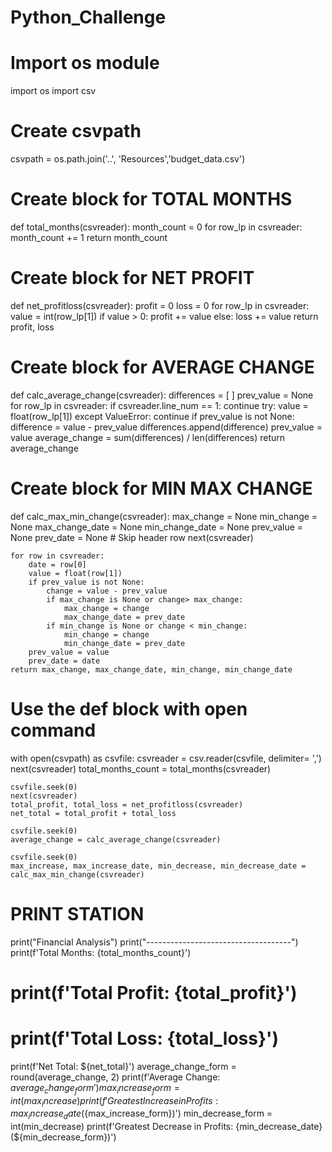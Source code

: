 # Python_Challenge
# Import os module
import os
import csv

# Create csvpath
csvpath = os.path.join('..', 'Resources','budget_data.csv')

# Create block for TOTAL MONTHS
def total_months(csvreader):
    month_count = 0
    for row_lp in csvreader:
        month_count += 1
    return month_count

# Create block for NET PROFIT
def net_profitloss(csvreader):
    profit = 0
    loss = 0 
    for row_lp in csvreader:
        value = int(row_lp[1])
        if value > 0:
            profit += value
        else:
            loss += value
    return profit, loss
    
# Create block for AVERAGE CHANGE
def calc_average_change(csvreader):
    differences = [ ]
    prev_value = None
    for row_lp in csvreader:
        if csvreader.line_num == 1:
            continue
        try: value = float(row_lp[1])
        except ValueError:
            continue
        if prev_value is not None:
            difference = value - prev_value
            differences.append(difference)
        prev_value = value
    average_change = sum(differences) / len(differences)
    return average_change

# Create block for MIN MAX CHANGE
def calc_max_min_change(csvreader):
    max_change = None
    min_change = None
    max_change_date = None
    min_change_date = None
    prev_value = None
    prev_date = None
    # Skip header row
    next(csvreader)  
    
    for row in csvreader:
        date = row[0]
        value = float(row[1])
        if prev_value is not None:
            change = value - prev_value
            if max_change is None or change> max_change:
                max_change = change
                max_change_date = prev_date
            if min_change is None or change < min_change:
                min_change = change
                min_change_date = prev_date
        prev_value = value
        prev_date = date
    return max_change, max_change_date, min_change, min_change_date

# Use the def block with open command 
with open(csvpath) as csvfile:
    csvreader = csv.reader(csvfile, delimiter= ',')
    next(csvreader)
    total_months_count = total_months(csvreader)

    csvfile.seek(0)
    next(csvreader)
    total_profit, total_loss = net_profitloss(csvreader)
    net_total = total_profit + total_loss

    csvfile.seek(0)
    average_change = calc_average_change(csvreader)

    csvfile.seek(0)
    max_increase, max_increase_date, min_decrease, min_decrease_date = calc_max_min_change(csvreader)

# PRINT STATION
print("Financial Analysis")
print("------------------------------------")
print(f'Total Months: {total_months_count}')
# print(f'Total Profit: {total_profit}')
# print(f'Total Loss: {total_loss}')
print(f'Net Total: ${net_total}')
average_change_form = round(average_change, 2)
print(f'Average Change: ${average_change_form}')
max_increase_form = int(max_increase)
print(f'Greatest Increase in Profits: {max_increase_date} (${max_increase_form})')
min_decrease_form = int(min_decrease)
print(f'Greatest Decrease in Profits: {min_decrease_date} (${min_decrease_form})')
